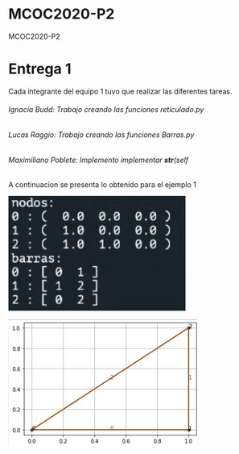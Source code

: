 # MCOC2020-P2
MCOC2020-P2


# Entrega 1

Cada integrante del equipo 1 tuvo que realizar las diferentes tareas. 

###### Ignacia Budd: Trabajo creando las funciones reticulado.py
###### Lucas Raggio: Trabajo creando las funciones Barras.py 
###### Maximiliano Poblete: Implemento  implementar __str__(self


A continuacion se presenta lo obtenido para el ejemplo 1

![alt text](https://github.com/LucasRaggio/MCOC2020-P2/blob/master/Imp.png?raw=true) 

![alt text](https://github.com/LucasRaggio/MCOC2020-P2/blob/master/E1.png?raw=true)







